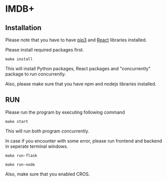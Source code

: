 # IMDB+

## Installation

Please note that you have to have [pip3](https://pypi.org/project/pip/) and [React](https://react.dev/) libraries installed. 

Please install required packages first.

```
make install
```

This will install Python packages, React packages and "concurrently" package to run concurrently.


Also, please make sure that you have npm and nodejs libraries installed.

## RUN

Please run the program by executing following command

```
make start
```

This will run both program concurrently.

In case if you encounter with some error, please run frontend and backend in seperate terminal windows.

```
make run-flask
```

```
make run-node
```

Also, make sure that you enabled CROS.